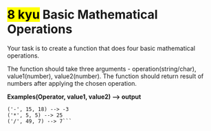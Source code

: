 # <mark>8 kyu</mark> Basic Mathematical Operations
Your task is to create a function that does four basic mathematical operations.

The function should take three arguments - operation(string/char), value1(number), value2(number).
The function should return result of numbers after applying the chosen operation.


**Examples(Operator, value1, value2) --> output**
```('+', 4, 7) --> 11
('-', 15, 18) --> -3
('*', 5, 5) --> 25
('/', 49, 7) --> 7```